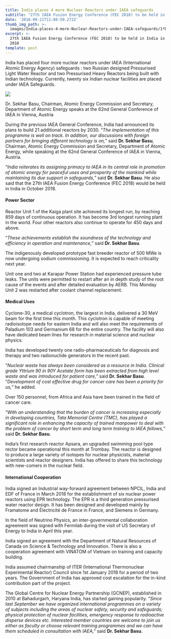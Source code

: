 ```yaml
---
title: India places 4 more Nuclear Reactors under IAEA safeguards
subtitle: "27th IAEA Fusion Energy Conference (FEC 2018) to be held in India in October\_2018"
date: '2018-09-21T11:08:50.272Z'
thumb_img_path: >-
  images/India-places-4-more-Nuclear-Reactors-under-IAEA-safeguards/1*DlCWILyGDtLDyCn7Evy6xQ.jpeg
excerpt: >-
  27th IAEA Fusion Energy Conference (FEC 2018) to be held in India in October
  2018
template: post
---
```

India has placed four more nuclear reactors under IAEA (International Atomic Energy Agency) safeguards : two Russian designed Pressurised Light Water Reactor and two Pressurised Heavy Reactors being built with Indian technology. Currently, twenty six Indian nuclear facilities are placed under IAEA Safeguards.

![](/images/India-places-4-more-Nuclear-Reactors-under-IAEA-safeguards/1*DlCWILyGDtLDyCn7Evy6xQ.jpeg)

<figcaption>Dr. Sekhar Basu, Chairman, Atomic Energy Commission and Secretary, Department of Atomic Energy speaks at the 62nd General Conference of IAEA in Vienna,&nbsp;Austria</figcaption>

During the previous IAEA General Conference, India had announced its plans to build 21 additional reactors by 2030. “*The implementation of this programme is well on track. In addition, our discussions with foreign partners for bringing different technology is on,*” said **Dr. Sekhar Basu**, Chairman, Atomic Energy Commission and Secretary, Department of Atomic Energy, while speaking at the 62nd General Conference of IAEA in Vienna, Austria.

“*India reiterates its assigning primacy to IAEA in its central role in promotion of atomic energy for peaceful uses and prosperity of the mankind while maintaining its due support in safeguards,*” said **Dr. Sekhar Basu**. He also said that the 27th IAEA Fusion Energy Conference (FEC 2018) would be held in India in October 2018.

#### Power Sector

Reactor Unit 1 of the Kaiga plant site achieved its longest run, by reaching 859 days of continuous operation. It has become 3rd longest running plant in the world. Four other reactors also continue to operate for 450 days and above.

“*These achievements establish the soundness of the technology and efficiency in operation and maintenance,*” said **Dr. Sekhar Basu**.

The indigenously developed prototype fast breeder reactor of 500 MWe is now undergoing sodium commissioning. It is expected to reach criticality next year.

Unit one and two at Karapar Power Station had experienced pressure tube leaks. The units were permitted to restart after an in depth study of the root cause of the events and after detailed evaluation by AERB. This Monday Unit 2 was restarted after coolant channel replacement.

#### Medical Uses

Cyclone-30, a medical cyclotron, the largest in India, delivered a 30 MeV beam for the first time this month. This cyclotron is capable of meeting radioisotope needs for eastern India and will also meet the requirements of Paladium 103 and Germanium 68 for the entire country. The facility will also have dedicated beam lines for research in material science and nuclear physics.

India has developed twenty one radio-pharmaceuticals for diagnosis and therapy and two radionuclide generators in the recent past.

“*Nuclear waste has always been considered as a resource in India. Clinical grade Yttrium 90 in 90Y Acetate form has been extracted from high level waste and was introduced for patient care,*” said **Dr. Sekhar Basu**. “*Development of cost effective drug for cancer care has been a priority for us,*” he added.

Over 150 personnel, from Africa and Asia have been trained in the field of cancer care.

“*With an understanding that the burden of cancer is increasing especially in developing countries, Tata Memorial Centre (TMC), has played a significant role in enhancing the capacity of trained manpower to deal with the problem of cancer by short term and long term training to IAEA fellows,*” said **Dr. Sekhar Basu**.

India’s first research reactor Apsara, an upgraded swimming pool type rector became operational this month at Trombay. The reactor is designed to produce a large variety of isotopes for nuclear physicists, material scientists and reactor designers. India has offered to share this technology with new-comers in the nuclear field.

#### International Cooperation

India signed an Industrial way-forward agreement between NPCIL, India and EDF of France in March 2018 for the establishment of six nuclear power reactors using EPR technology. The EPR is a third generation pressurised water reactor design. It has been designed and developed mainly by Framatome and Électricité de France in France, and Siemens in Germany.

In the field of Neutrino Physics, an inter-governmental collaboration agreement was signed with Fermilab during the visit of US Secretary of Energy to India in April this year.

India signed an agreement with the Department of Natural Resources of Canada on Science & Technology and Innovation. There is also a cooperation agreement with VINATOM of Vietnam on training and capacity building.

India assumed chairmanship of ITER (International Thermonuclear Experimental Reactor) Council since 1st January 2018 for a period of two years. The Government of India has approved cost escalation for the in-kind contribution part of the project.

The Global Centre for Nuclear Energy Partnership (GCNEP), established in 2010 at Bahadurgarh, Haryana India, has started gaining popularity. “*Since last September we have organized international programmes on a variety of subjects including the areas of nuclear safety, security and safeguards; physical protection of nuclear facilities, emergency response to radioactive disperse devices etc. Interested member countries are welcome to join us either as faculty or choose relevant training programmes and we can have them scheduled in consultation with IAEA,*” said **Dr. Sekhar Basu**.
